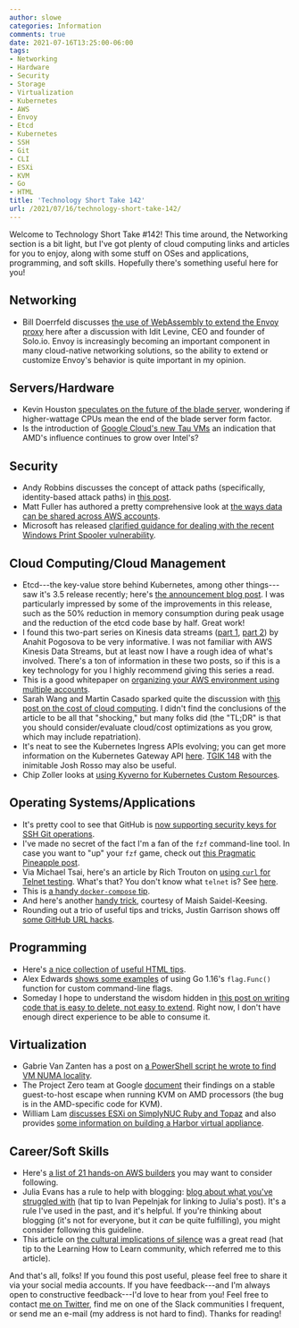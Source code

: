 ```yaml
---
author: slowe
categories: Information
comments: true
date: 2021-07-16T13:25:00-06:00
tags:
- Networking
- Hardware
- Security
- Storage
- Virtualization
- Kubernetes
- AWS
- Envoy
- Etcd
- Kubernetes
- SSH
- Git
- CLI
- ESXi
- KVM
- Go
- HTML
title: 'Technology Short Take 142'
url: /2021/07/16/technology-short-take-142/
---
```


Welcome to Technology Short Take #142! This time around, the Networking section is a bit light, but I've got plenty of cloud computing links and articles for you to enjoy, along with some stuff on OSes and applications, programming, and soft skills. Hopefully there's something useful here for you!<!--more-->

## Networking

* Bill Doerrfeld discusses [the use of WebAssembly to extend the Envoy proxy][link-13] here after a discussion with Idit Levine, CEO and founder of Solo.io. Envoy is increasingly becoming an important component in many cloud-native networking solutions, so the ability to extend or customize Envoy's behavior is quite important in my opinion.

## Servers/Hardware

* Kevin Houston [speculates on the future of the blade server][link-23], wondering if higher-wattage CPUs mean the end of the blade server form factor.
* Is the introduction of [Google Cloud's new Tau VMs][link-24] an indication that AMD's influence continues to grow over Intel's?

## Security

* Andy Robbins discusses the concept of attack paths (specifically, identity-based attack paths) in [this post][link-1].
* Matt Fuller has authored a pretty comprehensive look at [the ways data can be shared across AWS accounts][link-3].
* Microsoft has released [clarified guidance for dealing with the recent Windows Print Spooler vulnerability][link-27].

## Cloud Computing/Cloud Management

* Etcd---the key-value store behind Kubernetes, among other things---saw it's 3.5 release recently; here's [the announcement blog post][link-6]. I was particularly impressed by some of the improvements in this release, such as the 50% reduction in memory consumption during peak usage and the reduction of the etcd code base by half. Great work!
* I found this two-part series on Kinesis data streams ([part 1][link-7], [part 2][link-8]) by Anahit Pogosova to be very informative. I was not familiar with AWS Kinesis Data Streams, but at least now I have a rough idea of what's involved. There's a ton of information in these two posts, so if this is a key technology for you I highly recommend giving this series a read.
* This is a good whitepaper on [organizing your AWS environment using multiple accounts][link-9].
* Sarah Wang and Martin Casado sparked quite the discussion with [this post on the cost of cloud computing][link-10]. I didn't find the conclusions of the article to be all that "shocking," but many folks did (the "TL;DR" is that you should consider/evaluate cloud/cost optimizations as you grow, which may include repatriation).
* It's neat to see the Kubernetes Ingress APIs evolving; you can get more information on the Kubernetes Gateway API [here][link-11]. [TGIK 148][link-12] with the inimitable Josh Rosso may also be useful.
* Chip Zoller looks at [using Kyverno for Kubernetes Custom Resources][link-17].

## Operating Systems/Applications

* It's pretty cool to see that GitHub is [now supporting security keys for SSH Git operations][link-2].
* I've made no secret of the fact I'm a fan of the `fzf` command-line tool. In case you want to "up" your `fzf` game, check out [this Pragmatic Pineapple post][link-14].
* Via Michael Tsai, here's an article by Rich Trouton on [using `curl` for Telnet testing][link-20]. What's that? You don't know what `telnet` is? See [here][link-21].
* This is [a handy `docker-compose` tip][link-29].
* And here's another [handy trick][link-30], courtesy of Maish Saidel-Keesing.
* Rounding out a trio of useful tips and tricks, Justin Garrison shows off [some GitHub URL hacks][link-31].

## Programming

* Here's [a nice collection of useful HTML tips][link-4].
* Alex Edwards [shows some examples][link-18] of using Go 1.16's `flag.Func()` function for custom command-line flags.
* Someday I hope to understand the wisdom hidden in [this post on writing code that is easy to delete, not easy to extend][link-25]. Right now, I don't have enough direct experience to be able to consume it.

## Virtualization

* Gabrie Van Zanten has a post on [a PowerShell script he wrote to find VM NUMA locality][link-16].
* The Project Zero team at Google [document][link-19] their findings on a stable guest-to-host escape when running KVM on AMD processors (the bug is in the AMD-specific code for KVM).
* William Lam [discusses ESXi on SimplyNUC Ruby and Topaz][link-22] and also provides [some information on building a Harbor virtual appliance][link-28].

## Career/Soft Skills

* Here's [a list of 21 hands-on AWS builders][link-5] you may want to consider following.
* Julia Evans has a rule to help with blogging: [blog about what you've struggled with][link-15] (hat tip to Ivan Pepelnjak for linking to Julia's post). It's a rule I've used in the past, and it's helpful. If you're thinking about blogging (it's not for everyone, but it _can_ be quite fulfilling), you might consider following this guideline.
* This article on [the cultural implications of silence][link-26] was a great read (hat tip to the Learning How to Learn community, which referred me to this article).

And that's all, folks! If you found this post useful, please feel free to share it via your social media accounts. If you have feedback---and I'm always open to constructive feedback---I'd love to hear from you! Feel free to contact [me on Twitter][link-99], find me on one of the Slack communities I frequent, or send me an e-mail (my address is not hard to find). Thanks for reading!

[link-1]: https://posts.specterops.io/the-attack-path-management-manifesto-3a3b117f5e5
[link-2]: https://github.blog/2021-05-10-security-keys-supported-ssh-git-operations/
[link-3]: https://matthewdf10.medium.com/aws-accounts-as-security-boundaries-97-ways-data-can-be-shared-across-accounts-b933ce9c837e
[link-4]: https://markodenic.com/html-tips/
[link-5]: https://acloudguru.com/blog/engineering/follow-the-builders-21-hands-on-aws-builders-to-follow-in-2021
[link-6]: https://etcd.io/blog/2021/announcing-etcd-3.5/
[link-7]: https://dev.solita.fi/2020/05/28/kinesis-streams-part-1.html
[link-8]: https://dev.solita.fi/2020/12/21/kinesis-streams-part-2.html
[link-9]: https://docs.aws.amazon.com/whitepapers/latest/organizing-your-aws-environment/organizing-your-aws-environment.html
[link-10]: https://a16z.com/2021/05/27/cost-of-cloud-paradox-market-cap-cloud-lifecycle-scale-growth-repatriation-optimization/
[link-11]: https://gateway-api.sigs.k8s.io
[link-12]: https://www.youtube.com/watch?v=W_P7DBnDikY&list=PL7bmigfV0EqQzxcNpmcdTJ9eFRPBe-iZa&index=10
[link-13]: https://containerjournal.com/features/extending-the-envoy-proxy-with-webassembly/
[link-14]: https://pragmaticpineapple.com/four-useful-fzf-tricks-for-your-terminal/
[link-15]: https://jvns.ca/blog/2021/05/24/blog-about-what-you-ve-struggled-with/
[link-16]: http://www.gabesvirtualworld.com/find-vm-numa-locality-with-powershell/
[link-17]: https://neonmirrors.net/post/2021-06/policy-k8s-customresources/
[link-18]: https://www.alexedwards.net/blog/custom-command-line-flags
[link-19]: https://googleprojectzero.blogspot.com/2021/06/an-epyc-escape-case-study-of-kvm.html
[link-20]: https://derflounder.wordpress.com/2021/05/23/using-curl-for-telnet-testing-on-macos-high-sierra-and-later/
[link-21]: https://en.wikipedia.org/wiki/Telnet
[link-22]: https://williamlam.com/2021/06/esxi-on-simplynuc-ruby-and-topaz.html
[link-23]: http://www.bladesmadesimple.com/2021/05/are-we-nearing-the-end-of-blade-servers/
[link-24]: https://cloud.google.com/blog/products/compute/google-cloud-introduces-tau-vms
[link-25]: https://programmingisterrible.com/post/139222674273/how-to-write-disposable-code-in-large-systems
[link-26]: https://www.rw-3.com/blog/cultural-implications-of-silence
[link-27]: https://msrc-blog.microsoft.com/2021/07/08/clarified-guidance-for-cve-2021-34527-windows-print-spooler-vulnerability/
[link-28]: https://williamlam.com/2021/07/packer-reference-for-vmware-harbor-virtual-appliance.html
[link-29]: https://nickjanetakis.com/blog/docker-tip-87-run-multiple-docker-compose-files-with-the-f-flag
[link-30]: https://blog.technodrone.cloud/2021/07/demo-sensitive-info-terminal.html
[link-31]: https://www.justingarrison.com/blog/2021-07-11-github-url-hacks/
[link-99]: https://twitter.com/scott_lowe
